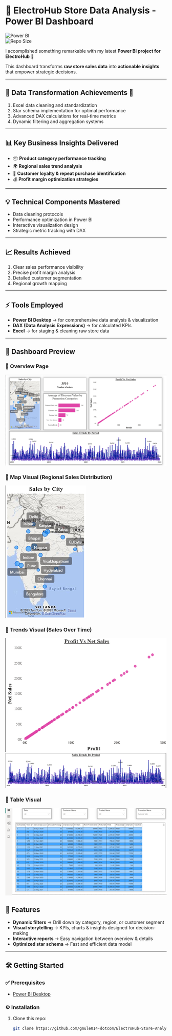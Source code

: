 # 🛒 ElectroHub Store Data Analysis - Power BI Dashboard  

![Power BI](https://img.shields.io/badge/Power%20BI-Dashboard-F2C811?logo=powerbi&logoColor=black)  
![Repo Size](https://img.shields.io/github/repo-size/gmule014-dotcom/ElectroHub-Store-Analysis)  
 

I accomplished something remarkable with my latest **Power BI project for ElectroHub** 🚀  

This dashboard transforms **raw store sales data** into **actionable insights** that empower strategic decisions.  

---

## 🔄 Data Transformation Achievements 💫
1. Excel data cleaning and standardization  
2. Star schema implementation for optimal performance  
3. Advanced DAX calculations for real-time metrics  
4. Dynamic filtering and aggregation systems  

---

## 📊 Key Business Insights Delivered
- 📦 **Product category performance tracking**  
- 🌍 **Regional sales trend analysis**  
- 👥 **Customer loyalty & repeat purchase identification**  
- 💰 **Profit margin optimization strategies**  

---

## 💡 Technical Components Mastered
- Data cleaning protocols  
- Performance optimization in Power BI  
- Interactive visualization design  
- Strategic metric tracking with DAX  

---

## 📈 Results Achieved
1. Clear sales performance visibility  
2. Precise profit margin analysis  
3. Detailed customer segmentation  
4. Regional growth mapping  

---

## ⚡ Tools Employed
- **Power BI Desktop** → for comprehensive data analysis & visualization  
- **DAX (Data Analysis Expressions)** → for calculated KPIs  
- **Excel** → for staging & cleaning raw store data  

---

## 📸 Dashboard Preview

### 🔹 Overview Page  
![Overview Page](Overview.png)  

### 🔹 Map Visual (Regional Sales Distribution)  
![Map Visual](Map-Visual.png)  

### 🔹 Trends Visual (Sales Over Time)  
![Trends Visual1](Sale-by-Profit.png)  
![Trends Visual2](Sales-Trends-by-Period.png) 

### 🔹 Table Visual
![Table Visual1](Table.png) 


## 🚀 Features
- **Dynamic filters** → Drill down by category, region, or customer segment  
- **Visual storytelling** → KPIs, charts & insights designed for decision-making  
- **Interactive reports** → Easy navigation between overview & details  
- **Optimized star schema** → Fast and efficient data model  

---

## 🛠 Getting Started

### ✅ Prerequisites
- [Power BI Desktop](https://powerbi.microsoft.com/desktop/)  

### ⚙️ Installation
1. Clone this repo:
   ```bash
   git clone https://github.com/gmule014-dotcom/ElectroHub-Store-Analysis.git

